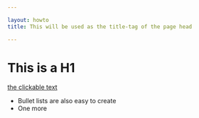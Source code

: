 ```yaml
---

layout: howto
title: This will be used as the title-tag of the page head

---
```


# This is a H1

[the clickable text](http://xlson.com/)

* Bullet lists are also easy to create
* One more
